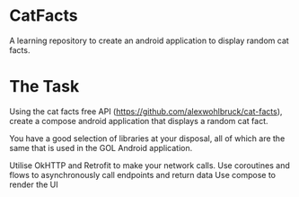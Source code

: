 # CatFacts
A learning repository to create an android application to display random cat facts.

# The Task
Using the cat facts free API (https://github.com/alexwohlbruck/cat-facts), create a compose android 
application that displays a random cat fact.

You have a good selection of libraries at your disposal, all of which are the same that is used in the GOL Android application.

Utilise OkHTTP and Retrofit to make your network calls.
Use coroutines and flows to asynchronously call endpoints and return data
Use compose to render the UI
